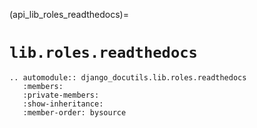(api_lib_roles_readthedocs)=

# `lib.roles.readthedocs`

```{eval-rst}
.. automodule:: django_docutils.lib.roles.readthedocs
   :members:
   :private-members:
   :show-inheritance:
   :member-order: bysource
```
